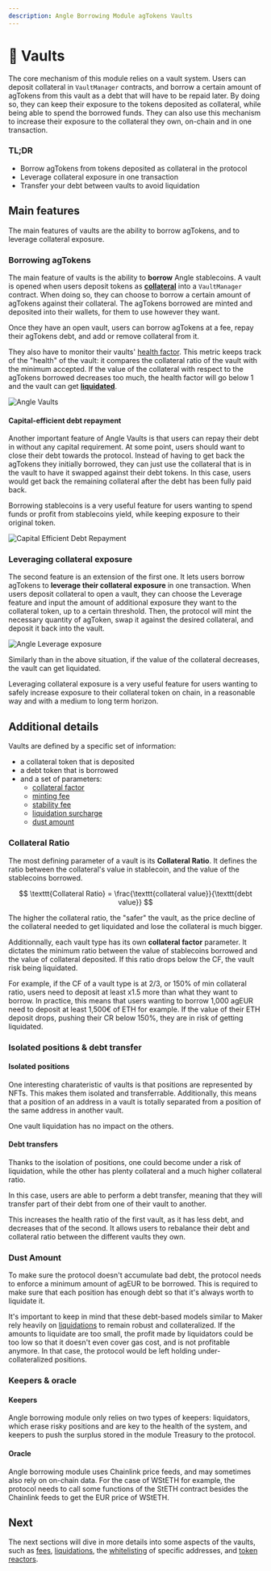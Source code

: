 ```yaml
---
description: Angle Borrowing Module agTokens Vaults
---
```


# 🏦 Vaults

The core mechanism of this module relies on a vault system. Users can deposit collateral in `VaultManager` contracts, and borrow a certain amount of agTokens from this vault as a debt that will have to be repaid later. By doing so, they can keep their exposure to the tokens deposited as collateral, while being able to spend the borrowed funds. They can also use this mechanism to increase their exposure to the collateral they own, on-chain and in one transaction.

### TL;DR

* Borrow agTokens from tokens deposited as collateral in the protocol
* Leverage collateral exposure in one transaction
* Transfer your debt between vaults to avoid liquidation

## Main features

The main features of vaults are the ability to borrow agTokens, and to leverage collateral exposure.

### Borrowing agTokens

The main feature of vaults is the ability to **borrow** Angle stablecoins. A vault is opened when users deposit tokens as [**collateral**](../glossary.md) into a `VaultManager` contract. When doing so, they can choose to borrow a certain amount of agTokens against their collateral. The agTokens borrowed are minted and deposited into their wallets, for them to use however they want.

Once they have an open vault, users can borrow agTokens at a fee, repay their agTokens debt, and add or remove collateral from it.

They also have to monitor their vaults' [health factor](../glossary.md). This metric keeps track of the "health" of the vault: it compares the collateral ratio of the vault with the minimum accepted. If the value of the collateral with respect to the agTokens borrowed decreases too much, the health factor will go below 1 and the vault can get [**liquidated**](/new-module/vaults/liquidations.md).

![Angle Vaults](../../.gitbook/assets/Vault.png)

#### Capital-efficient debt repayment
Another important feature  of Angle Vaults is that users can repay their debt in without any capital requirement. At some point, users should want to close their debt towards the protocol. Instead of having to get back the agTokens they initially borrowed, they can just use the collateral that is in the vault to have it swapped against their debt tokens. In this case, users would get back the remaining collateral after the debt has been fully paid back.

Borrowing stablecoins is a very useful feature for users wanting to spend funds or profit from stablecoins yield, while keeping exposure to their original token.

![Capital Efficient Debt Repayment](../../.gitbook/assets/Debt-repayment.png)




### Leveraging collateral exposure

The second feature is an extension of the first one. It lets users borrow agTokens to **leverage their collateral exposure** in one transaction. When users deposit collateral to open a vault, they can choose the Leverage feature and input the amount of additional exposure they want to the collateral token, up to a certain threshold. Then, the protocol will mint the necessary quantity of agToken, swap it against the desired collateral, and deposit it back into the vault.

![Angle Leverage exposure](../../.gitbook/assets/Leverage.png)

Similarly than in the above situation, if the value of the collateral decreases, the vault can get liquidated.

Leveraging collateral exposure is a very useful feature for users wanting to safely increase exposure to their collateral token on chain, in a reasonable way and with a medium to long term horizon.

## Additional details

Vaults are defined by a specific set of information:

* a collateral token that is deposited
* a debt token that is borrowed
* and a set of parameters:
  * [collateral factor](../../glossary.md)
  * [minting fee](../fees.md#minting-fee)
  * [stability fee](../fees.md#stability-fee)
  * [liquidation surcharge](../fees.md#liquidation-surcharge)
  * [dust amount](./#dust-amount)

### Collateral Ratio

The most defining parameter of a vault is its **Collateral Ratio**. It defines the ratio between the collateral's value in stablecoin, and the value of the stablecoins borrowed.

$$
\texttt{Collateral Ratio} = \frac{\texttt{collateral value}}{\texttt{debt value}}
$$

The higher the collateral ratio, the "safer" the vault, as the price decline of the collateral needed to get liquidated and lose the collateral is much bigger.

Additionnally, each vault type has its own **collateral factor** parameter. It dictates the minimum ratio between the value of stablecoins borrowed and the value of collateral deposited. If this ratio drops below the CF, the vault risk being liquidated.

For example, if the CF of a vault type is at 2/3, or 150% of min collateral ratio, users need to deposit at least x1.5 more than what they want to borrow. In practice, this means that users wanting to borrow 1,000 agEUR need to deposit at least 1,500€ of ETH for example. If the value of their ETH deposit drops, pushing their CR below 150%, they are in risk of getting liquidated.

### Isolated positions & debt transfer

#### Isolated positions

One interesting charateristic of vaults is that positions are represented by NFTs. This makes them isolated and transferrable. Additionally, this means that a position of an address in a vault is totally separated from a position of the same address in another vault.

One vault liquidation has no impact on the others.

#### Debt transfers

Thanks to the isolation of positions, one could become under a risk of liquidation, while the other has plenty collateral and a much higher collateral ratio.

In this case, users are able to perform a debt transfer, meaning that they will transfer part of their debt from one of their vault to another.

This increases the health ratio of the first vault, as it has less debt, and decreases that of the second. It allows users to rebalance their debt and collateral ratio between the different vaults they own.

### Dust Amount

To make sure the protocol doesn't accumulate bad debt, the protocol needs to enforce a minimum amount of agEUR to be borrowed. This is required to make sure that each position has enough debt so that it's always worth to liquidate it.

It's important to keep in mind that these debt-based models similar to Maker rely heavily on [liquidations](/new-module/vaults/liquidations.md) to remain robust and collateralized. If the amounts to liquidate are too small, the profit made by liquidators could be too low so that it doesn't even cover gas cost, and is not profitable anymore. In that case, the protocol would be left holding under-collateralized positions.

### Keepers & oracle

#### Keepers

Angle borrowing module only relies on two types of keepers: liquidators, which erase risky positions and are key to the health of the system, and keepers to push the surplus stored in the module Treasury to the protocol. 

#### Oracle 

Angle borrowing module uses Chainlink price feeds, and may sometimes also rely on on-chain data. For the case of WStETH for example, the protocol needs to call some functions of the StETH contract besides the Chainlink feeds to get the EUR price of WStETH.

## Next

The next sections will dive in more details into some aspects of the vaults, such as [fees](/new-module/vaults/fees.md), [liquidations](/new-module/vaults/liquidations.md), the [whitelisting](/new-module/vaults/whitelisting-and-volatile-assets.md) of specific addresses, and [token reactors](/new-module/vaults/token-reactor.md). 




